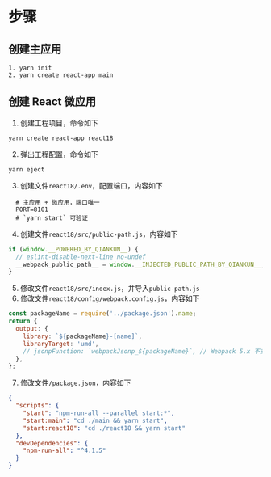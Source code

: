 # 步骤

## 创建主应用

    1. yarn init
    2. yarn create react-app main

## 创建 React 微应用

1. 创建工程项目，命令如下

```shell
yarn create react-app react18
```

2. 弹出工程配置，命令如下

```shell
yarn eject
```

3. 创建文件`react18/.env`，配置端口，内容如下

```shell
  # 主应用 + 微应用，端口唯一
  PORT=8101
  # `yarn start` 可验证
```

4. 创建文件`react18/src/public-path.js`，内容如下

```js
if (window.__POWERED_BY_QIANKUN__) {
  // eslint-disable-next-line no-undef
  __webpack_public_path__ = window.__INJECTED_PUBLIC_PATH_BY_QIANKUN__;
}
```

5. 修改文件`react18/src/index.js`，并导入`public-path.js`
6. 修改文件`react18/config/webpack.config.js`，内容如下

```js
const packageName = require('../package.json').name;
return {
  output: {
    library: `${packageName}-[name]`,
    libraryTarget: 'umd',
    // jsonpFunction: `webpackJsonp_${packageName}`, // Webpack 5.x 不支持，注释即可
  },
};
```

7. 修改文件`/package.json`，内容如下

```json
{
  "scripts": {
    "start": "npm-run-all --parallel start:*",
    "start:main": "cd ./main && yarn start",
    "start:react18": "cd ./react18 && yarn start"
  },
  "devDependencies": {
    "npm-run-all": "^4.1.5"
  }
}
```
